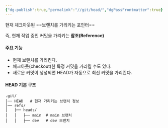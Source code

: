 ```yaml
---
{"dg-publish":true,"permalink":"//git/head/","dgPassFrontmatter":true}
---
```


현재 체크아웃된 ==브랜치를 가리키는 포인터==

즉, 현재 작업 중인 커밋을 가리키는 **참조(Reference)**

#### 주요 기능
- 현재 브랜치를 가리킨다.
- 체크아웃(checkout)한 특정 커밋을 가리킬 수도 있다.
- 새로운 커밋이 생성되면 HEAD가 자동으로 최신 커밋을 가리킨다.

#### HEAD 기본 구조
```
.git/
│── HEAD   # 현재 가리키는 브랜치 정보
│── refs/
│   ├── heads/
│   │   ├── main  # main 브랜치
│   │   ├── dev   # dev 브랜치

```
